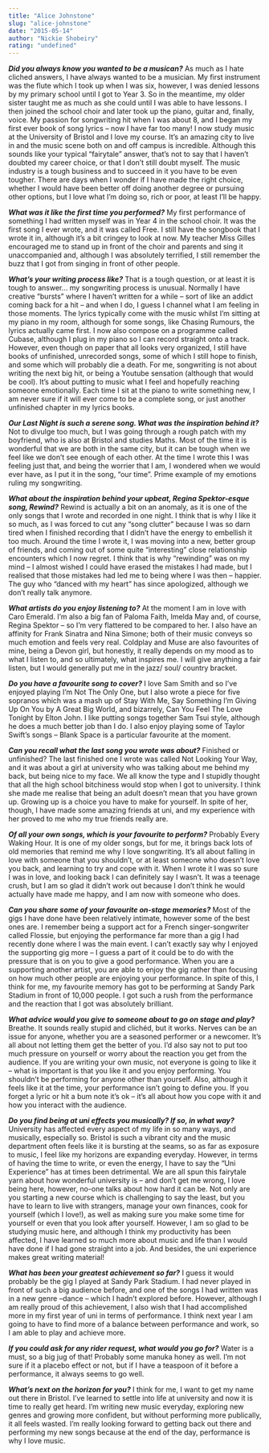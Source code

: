 ```yaml
---
title: "Alice Johnstone"
slug: "alice-johnstone"
date: "2015-05-14"
author: "Nickie Shobeiry"
rating: "undefined"
---
```


**_Did you always know you wanted to be a musican?_**  As much as I hate cliched answers, I have always wanted to be a musician. My first instrument was the flute which I took up when I was six, however, I was denied lessons by my primary school until I got to Year 3. So in the meantime, my older sister taught me as much as she could until I was able to have lessons. I then joined the school choir and later took up the piano, guitar and, finally, voice. My passion for songwriting hit when I was about 8, and I began my first ever book of song lyrics – now I have far too many! I now study music at the University of Bristol and I love my course. It’s an amazing city to live in and the music scene both on and off campus is incredible. Although this sounds like your typical “fairytale” answer, that’s not to say that I haven’t doubted my career choice, or that I don’t still doubt myself. The music industry is a tough business and to succeed in it you have to be even tougher. There are days when I wonder if I have made the right choice, whether I would have been better off doing another degree or pursuing other options, but I love what I’m doing so, rich or poor, at least I’ll be happy.

**_What was it like the first time you performed?_** My first performance of something I had written myself was in Year 4 in the school choir. It was the first song I ever wrote, and it was called Free. I still have the songbook that I wrote it in, although it’s a bit cringey to look at now. My teacher Miss Gilles encouraged me to stand up in front of the choir and parents and sing it unaccompanied and, although I was absolutely terrified, I still remember the buzz that I got from singing in front of other people.

**_What’s your writing process like?_** That is a tough question, or at least it is tough to answer… my songwriting process is unusual. Normally I have creative “bursts” where I haven’t written for a while – sort of like an addict coming back for a hit – and when I do, I guess I channel what I am feeling in those moments. The lyrics typically come with the music whilst I’m sitting at my piano in my room, although for some songs, like Chasing Rumours, the lyrics actually came first. I now also compose on a programme called Cubase, although I plug in my piano so I can record straight onto a track. However, even though on paper that all looks very organized, I still have books of unfinished, unrecorded songs, some of which I still hope to finish, and some which will probably die a death. For me, songwriting is not about writing the next big hit, or being a Youtube sensation (although that would be cool). It’s about putting to music what I feel and hopefully reaching someone emotionally. Each time I sit at the piano to write something new, I am never sure if it will ever come to be a complete song, or just another unfinished chapter in my lyrics books.

**_Our Last Night is such a serene song. What was the inspiration behind it?_**  Not to divulge too much, but I was going through a rough patch with my boyfriend, who is also at Bristol and studies Maths. Most of the time it is wonderful that we are both in the same city, but it can be tough when we feel like we don’t see enough of each other. At the time I wrote this I was feeling just that, and being the worrier that I am, I wondered when we would ever have, as I put it in the song, “our time”. Prime example of my emotions ruling my songwriting.

**_What about the inspiration behind your upbeat, Regina Spektor-esque song, Rewind?_**  Rewind is actually a bit on an anomaly, as it is one of the only songs that I wrote and recorded in one night. I think that is why I like it so much, as I was forced to cut any “song clutter” because I was so darn tired when I finished recording that I didn’t have the energy to embellish it too much. Around the time I wrote it, I was moving into a new, better group of friends, and coming out of some quite “interesting” close relationship encounters which I now regret. I think that is why “rewinding” was on my mind – I almost wished I could have erased the mistakes I had made, but I realised that those mistakes had led me to being where I was then – happier. The guy who “danced with my heart” has since apologized, although we don’t really talk anymore.

**_What artists do you enjoy listening to?_**  At the moment I am in love with Caro Emerald. I’m also a big fan of Paloma Faith, Imelda May and, of course, Regina Spektor – so I’m very flattered to be compared to her. I also have an affinity for Frank Sinatra and Nina Simone; both of their music conveys so much emotion and feels very real. Coldplay and Muse are also favourites of mine, being a Devon girl, but honestly, it really depends on my mood as to what I listen to, and so ultimately, what inspires me. I will give anything a fair listen, but I would generally put me in the jazz/ soul/ country bracket.

**_Do you have a favourite song to cover?_**  I love Sam Smith and so I’ve enjoyed playing I’m Not The Only One, but I also wrote a piece for five sopranos which was a mash up of Stay With Me, Say Something I’m Giving Up On You by A Great Big World, and bizarrely, Can You Feel The Love Tonight by Elton John. I like putting songs together Sam Tsui style, although he does a much better job than I do. I also enjoy playing some of Taylor Swift’s songs – Blank Space is a particular favourite at the moment.

**_Can you recall what the last song you wrote was about?_**  Finished or unfinished? The last finished one I wrote was called Not Looking Your Way, and it was about a girl at university who was talking about me behind my back, but being nice to my face. We all know the type and I stupidly thought that all the high school bitchiness would stop when I got to university. I think she made me realise that being an adult doesn’t mean that you have grown up. Growing up is a choice you have to make for yourself. In spite of her, though, I have made some amazing friends at uni, and my experience with her proved to me who my true friends really are.

**_Of all your own songs, which is your favourite to perform?_**  Probably Every Waking Hour. It is one of my older songs, but for me, it brings back lots of old memories that remind me why I love songwriting. It’s all about falling in love with someone that you shouldn’t, or at least someone who doesn’t love you back, and learning to try and cope with it. When I wrote it I was so sure I was in love, and looking back I can definitely say I wasn’t. It was a teenage crush, but I am so glad it didn’t work out because I don’t think he would actually have made me happy, and I am now with someone who does.

**_Can you share some of your favourite on-stage memories?_**  Most of the gigs I have done have been relatively intimate, however some of the best ones are. I remember being a support act for a French singer-songwriter called Flossie, but enjoying the performance far more than a gig I had recently done where I was the main event. I can’t exactly say why I enjoyed the supporting gig more – I guess a part of it could be to do with the pressure that is on you to give a good performance. When you are a supporting another artist, you are able to enjoy the gig rather than focusing on how much other people are enjoying your performance. In spite of this, I think for me, my favourite memory has got to be performing at Sandy Park Stadium in front of 10,000 people. I got such a rush from the performance and the reaction that I got was absolutely brilliant.

**_What advice would you give to someone about to go on stage and play?_**  Breathe. It sounds really stupid and clichéd, but it works. Nerves can be an issue for anyone, whether you are a seasoned performer or a newcomer. It’s all about not letting them get the better of you. I’d also say not to put too much pressure on yourself or worry about the reaction you get from the audience. If you are writing your own music, not everyone is going to like it – what is important is that you like it and you enjoy performing. You shouldn’t be performing for anyone other than yourself. Also, although it feels like it at the time, your performance isn’t going to define you. If you forget a lyric or hit a bum note it’s ok – it’s all about how you cope with it and how you interact with the audience.

**_Do you find being at uni effects you musically? If so, in what way?_**  University has affected every aspect of my life in so many ways, and musically, especially so. Bristol is such a vibrant city and the music department often feels like it is bursting at the seams, so as far as exposure to music, I feel like my horizons are expanding everyday. However, in terms of having the time to write, or even the energy, I have to say the “Uni Experience” has at times been detrimental. We are all spun this fairytale yarn about how wonderful university is – and don’t get me wrong, I love being here, however, no-one talks about how hard it can be. Not only are you starting a new course which is challenging to say the least, but you have to learn to live with strangers, manage your own finances, cook for yourself (which I love!), as well as making sure you make some time for yourself or even that you look after yourself. However, I am so glad to be studying music here, and although I think my productivity has been affected, I have learned so much more about music and life than I would have done if I had gone straight into a job. And besides, the uni experience makes great writing material!

**_What has been your greatest achievement so far?_**  I guess it would probably be the gig I played at Sandy Park Stadium. I had never played in front of such a big audience before, and one of the songs I had written was in a new genre –dance – which I hadn’t explored before. However, although I am really proud of this achievement, I also wish that I had accomplished more in my first year of uni in terms of performance. I think next year I am going to have to find more of a balance between performance and work, so I am able to play and achieve more.

**_If you could ask for any rider request, what would you go for?_**  Water is a must, so a big jug of that! Probably some manuka honey as well. I’m not sure if it a placebo effect or not, but if I have a teaspoon of it before a performance, it always seems to go well.

**_What’s next on the horizon for you?_** I think for me, I want to get my name out there in Bristol. I’ve learned to settle into life at university and now it is time to really get heard. I’m writing new music everyday, exploring new genres and growing more confident, but without performing more publically, it all feels wasted. I’m really looking forward to getting back out there and performing my new songs because at the end of the day, performance is why I love music.
